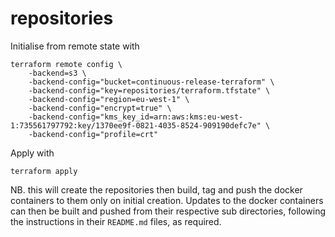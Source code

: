 # repositories

Initialise from remote state with

```
terraform remote config \
    -backend=s3 \
    -backend-config="bucket=continuous-release-terraform" \
    -backend-config="key=repositories/terraform.tfstate" \
    -backend-config="region=eu-west-1" \
    -backend-config="encrypt=true" \
    -backend-config="kms_key_id=arn:aws:kms:eu-west-1:735561797792:key/1370ee9f-0821-4035-8524-909190defc7e" \
    -backend-config="profile=crt"
```

Apply with

```
terraform apply
```

NB. this will create the repositories then build, tag and push the docker containers to them only on initial creation. Updates to the docker containers can then be built and pushed from their respective sub directories, following the instructions in their `README.md` files, as required.
